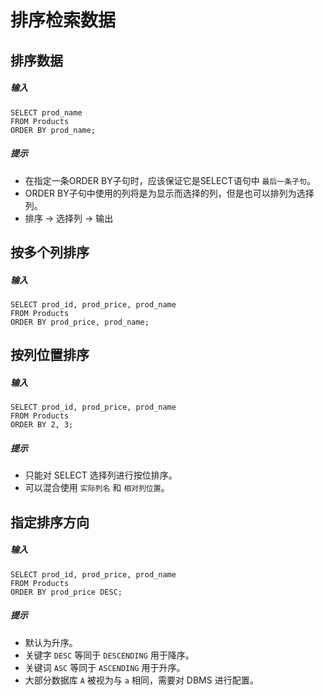 # 排序检索数据
## 排序数据
##### 输入
```
SELECT prod_name
FROM Products
ORDER BY prod_name;
```
##### 提示
* 在指定一条ORDER BY子句时，应该保证它是SELECT语句中 `最后一条子句`。
* ORDER BY子句中使用的列将是为显示而选择的列，但是也可以排列为选择列。
* 排序 -> 选择列 -> 输出

## 按多个列排序
##### 输入
```
SELECT prod_id, prod_price, prod_name
FROM Products
ORDER BY prod_price, prod_name;
```

## 按列位置排序
##### 输入
```
SELECT prod_id, prod_price, prod_name
FROM Products
ORDER BY 2, 3;
```
##### 提示
* 只能对 SELECT 选择列进行按位排序。
* 可以混合使用 `实际列名` 和 `相对列位置`。

## 指定排序方向
##### 输入
```
SELECT prod_id, prod_price, prod_name
FROM Products
ORDER BY prod_price DESC;
```

##### 提示
* 默认为升序。
* 关键字 `DESC` 等同于 `DESCENDING` 用于降序。
* 关键词 `ASC`  等同于 `ASCENDING`  用于升序。
* 大部分数据库 `A` 被视为与 `a` 相同，需要对 DBMS 进行配置。
